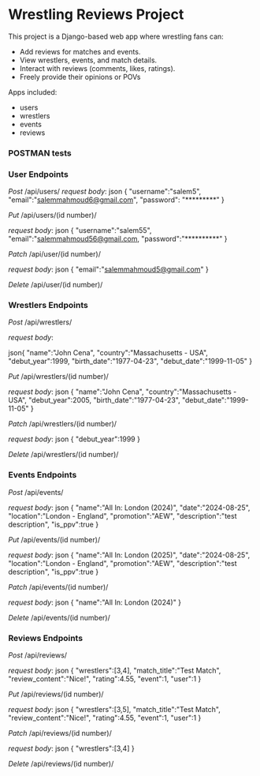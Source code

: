 # Wrestling Reviews Project

This project is a Django-based web app where wrestling fans can:
- Add reviews for matches and events.
- View wrestlers, events, and match details.
- Interact with reviews (comments, likes, ratings).
- Freely provide their opinions or POVs

Apps included:
- users
- wrestlers
- events
- reviews

### POSTMAN tests
### User Endpoints

*Post* /api/users/ 
*request body*:
json
{
    "username":"salem5",
    "email":"salemmahmoud6@gmail.com",
    "password": "*********"
}

*Put* /api/users/(id number)/

*request body*:
json
{
    "username":"salem55",
    "email":"salemmahmoud56@gmail.com,
    "password":"**********"
}

*Patch* /api/user/(id number)/

*request body*:
json
{
    "email":"salemmahmoud5@gmail.com"
}

*Delete* /api/user/(id number)/

### Wrestlers Endpoints

*Post* /api/wrestlers/

*request body*:

json{
"name":"John Cena",
"country":"Massachusetts - USA",
"debut_year":1999,
"birth_date":"1977-04-23",
"debut_date":"1999-11-05"
}

*Put* /api/wrestlers/(id number)/

*request body*:
json
{
    "name":"John Cena",
    "country":"Massachusetts - USA",
    "debut_year":2005,
    "birth_date":"1977-04-23",
    "debut_date":"1999-11-05"
}

*Patch* /api/wrestlers/(id number)/

*request body*:
json
{
    "debut_year":1999
}

*Delete* /api/wrestlers/(id number)/

### Events Endpoints

*Post* /api/events/

*request body*:
json
{
    "name":"All In: London (2024)",
    "date":"2024-08-25",
    "location":"London - England",
    "promotion":"AEW",
    "description":"test description",
    "is_ppv":true
}

*Put* /api/events/(id number)/

*request body*:
json
{
    "name":"All In: London (2025)",
    "date":"2024-08-25",
    "location":"London - England",
    "promotion":"AEW",
    "description":"test description",
    "is_ppv":true
    }

*Patch* /api/events/(id number)/

*request body*:
json
{
    "name":"All In: London (2024)"
}

*Delete* /api/events/(id number)/


### Reviews Endpoints

*Post* /api/reviews/

*request body*:
json
{
"wrestlers":[3,4],
"match_title":"Test Match",
"review_content":"Nice!",
"rating":4.55,
"event":1,
"user":1
}

*Put* /api/reviews/(id number)/

*request body*:
json
{
"wrestlers":[3,5],
"match_title":"Test Match",
"review_content":"Nice!",
"rating":4.55,
"event":1,
"user":1
}

*Patch* /api/reviews/(id number)/

*request body*:
json
{
"wrestlers":[3,4]
}

*Delete* /api/reviews/(id number)/


